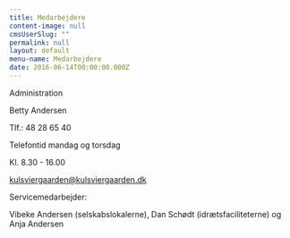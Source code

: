 ```yaml
---
title: Medarbejdere
content-image: null
cmsUserSlug: ""
permalink: null
layout: default
menu-name: Medarbejdere
date: 2016-06-14T00:00:00.000Z
---
```


Administration

Betty Andersen

Tlf.: 48 28 65 40

Telefontid mandag og torsdag

Kl. 8.30 - 16.00

[kulsviergaarden@kulsviergaarden.dk](mailto:kulsviergaarden@kulsviergaarden.dk)

Servicemedarbejder:

Vibeke Andersen (selskabslokalerne), Dan Schødt (idrætsfaciliteterne) og Anja Andersen



